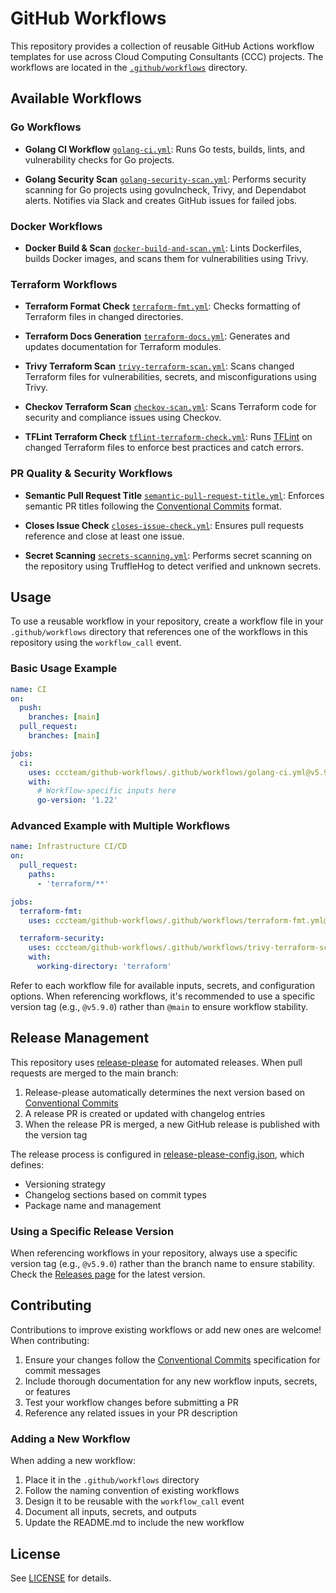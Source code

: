 # GitHub Workflows

This repository provides a collection of reusable GitHub Actions workflow templates for use across Cloud Computing Consultants (CCC) projects. The workflows are located in the [`.github/workflows`](.github/workflows) directory.

## Available Workflows

### Go Workflows

- **Golang CI Workflow**
  [`golang-ci.yml`](.github/workflows/golang-ci.yml):
  Runs Go tests, builds, lints, and vulnerability checks for Go projects.

- **Golang Security Scan**
  [`golang-security-scan.yml`](.github/workflows/golang-security-scan.yml):
  Performs security scanning for Go projects using govulncheck, Trivy, and Dependabot alerts. Notifies via Slack and creates GitHub issues for failed jobs.

### Docker Workflows

- **Docker Build & Scan**
  [`docker-build-and-scan.yml`](.github/workflows/docker-build-and-scan.yml):
  Lints Dockerfiles, builds Docker images, and scans them for vulnerabilities using Trivy.

### Terraform Workflows

- **Terraform Format Check**
  [`terraform-fmt.yml`](.github/workflows/terraform-fmt.yml):
  Checks formatting of Terraform files in changed directories.

- **Terraform Docs Generation**
  [`terraform-docs.yml`](.github/workflows/terraform-docs.yml):
  Generates and updates documentation for Terraform modules.

- **Trivy Terraform Scan**
  [`trivy-terraform-scan.yml`](.github/workflows/trivy-terraform-scan.yml):
  Scans changed Terraform files for vulnerabilities, secrets, and misconfigurations using Trivy.

- **Checkov Terraform Scan**
  [`checkov-scan.yml`](.github/workflows/checkov-scan.yml):
  Scans Terraform code for security and compliance issues using Checkov.

- **TFLint Terraform Check**
  [`tflint-terraform-check.yml`](.github/workflows/tflint-terraform-check.yml):
  Runs [TFLint](https://github.com/terraform-linters/tflint) on changed Terraform files to enforce best practices and catch errors.

### PR Quality & Security Workflows

- **Semantic Pull Request Title**
  [`semantic-pull-request-title.yml`](.github/workflows/semantic-pull-request-title.yml):
  Enforces semantic PR titles following the [Conventional Commits](https://www.conventionalcommits.org/) format.

- **Closes Issue Check**
  [`closes-issue-check.yml`](.github/workflows/closes-issue-check.yml):
  Ensures pull requests reference and close at least one issue.

- **Secret Scanning**
  [`secrets-scanning.yml`](.github/workflows/secrets-scanning.yml):
  Performs secret scanning on the repository using TruffleHog to detect verified and unknown secrets.

## Usage

To use a reusable workflow in your repository, create a workflow file in your `.github/workflows` directory that references one of the workflows in this repository using the `workflow_call` event.

### Basic Usage Example

```yaml
name: CI
on:
  push:
    branches: [main]
  pull_request:
    branches: [main]

jobs:
  ci:
    uses: cccteam/github-workflows/.github/workflows/golang-ci.yml@v5.9.0
    with:
      # Workflow-specific inputs here
      go-version: '1.22'
```

### Advanced Example with Multiple Workflows

```yaml
name: Infrastructure CI/CD
on:
  pull_request:
    paths:
      - 'terraform/**'

jobs:
  terraform-fmt:
    uses: cccteam/github-workflows/.github/workflows/terraform-fmt.yml@v5.9.0

  terraform-security:
    uses: cccteam/github-workflows/.github/workflows/trivy-terraform-scan.yml@v5.9.0
    with:
      working-directory: 'terraform'
```

Refer to each workflow file for available inputs, secrets, and configuration options. When referencing workflows, it's recommended to use a specific version tag (e.g., `@v5.9.0`) rather than `@main` to ensure workflow stability.

## Release Management

This repository uses [release-please](https://github.com/googleapis/release-please) for automated releases. When pull requests are merged to the main branch:

1. Release-please automatically determines the next version based on [Conventional Commits](https://www.conventionalcommits.org/)
2. A release PR is created or updated with changelog entries
3. When the release PR is merged, a new GitHub release is published with the version tag

The release process is configured in [release-please-config.json](release-please-config.json), which defines:

- Versioning strategy
- Changelog sections based on commit types
- Package name and management

### Using a Specific Release Version

When referencing workflows in your repository, always use a specific version tag (e.g., `@v5.9.0`) rather than the branch name to ensure stability. Check the [Releases page](https://github.com/cccteam/github-workflows/releases) for the latest version.

## Contributing

Contributions to improve existing workflows or add new ones are welcome! When contributing:

1. Ensure your changes follow the [Conventional Commits](https://www.conventionalcommits.org/) specification for commit messages
2. Include thorough documentation for any new workflow inputs, secrets, or features
3. Test your workflow changes before submitting a PR
4. Reference any related issues in your PR description

### Adding a New Workflow

When adding a new workflow:

1. Place it in the `.github/workflows` directory
2. Follow the naming convention of existing workflows
3. Design it to be reusable with the `workflow_call` event
4. Document all inputs, secrets, and outputs
5. Update the README.md to include the new workflow

## License

See [LICENSE](LICENSE) for details.
